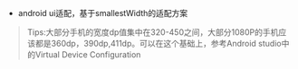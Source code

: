 - android ui适配，基于smallestWidth的适配方案


> Tips:大部分手机的宽度dp值集中在320-450之间，大部分1080P的手机应该都是360dp，390dp,411dp。可以在这个基础上，参考Android studio中的Virtual Device Configuration

